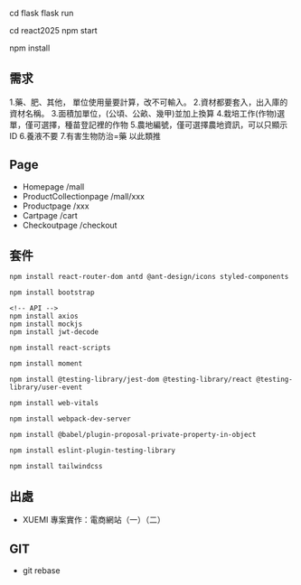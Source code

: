 cd flask
flask run

cd react2025
npm start

npm install

## 需求
1.藥、肥、其他，
  單位使用量要計算，改不可輸入。
2.資材都要套入，出入庫的資材名稱。
3.面積加單位，(公頃、公畝、幾甲)並加上換算
4.栽培工作(作物)選單，僅可選擇，種苗登記裡的作物
5.農地編號，僅可選擇農地資訊，可以只顯示ID
6.養液不要
7.有害生物防治=藥
以此類推




## Page
* Homepage  /mall
* ProductCollectionpage /mall/xxx
* Productpage   /xxx
* Cartpage  /cart
* Checkoutpage  /checkout


## 套件
``` 
npm install react-router-dom antd @ant-design/icons styled-components
```
```
npm install bootstrap
```
```
<!-- API -->
npm install axios
npm install mockjs
npm install jwt-decode
```
```
npm install react-scripts
```
```
npm install moment
```
```
npm install @testing-library/jest-dom @testing-library/react @testing-library/user-event
```
```
npm install web-vitals
```
```
npm install webpack-dev-server
```
```
npm install @babel/plugin-proposal-private-property-in-object
```
```
npm install eslint-plugin-testing-library
```
```
npm install tailwindcss
```
## 出處
* XUEMI 專案實作：電商網站（一）（二）
 
## GIT

* git rebase 
